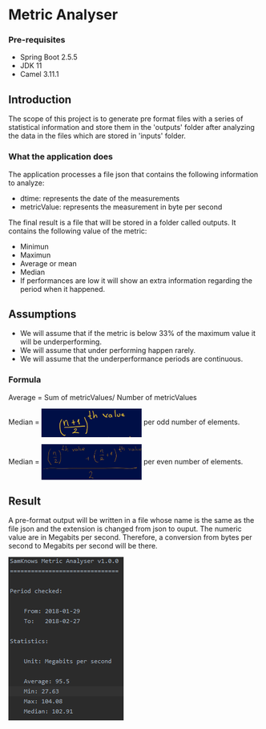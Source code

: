 # Metric Analyser

### Pre-requisites

- Spring Boot 2.5.5
- JDK 11
- Camel 3.11.1

## Introduction

The scope of this project is to generate pre format files with a series of statistical information and store them in the 'outputs' folder after analyzing the data in the files which are stored in 'inputs' folder.

### What the application does

The application processes a file json that contains the following information to analyze: 
- dtime: represents the date of the measurements
- metricValue: represents the measurement in byte per second

The final result is a file that will be stored in a folder called outputs.  It contains the following value of the metric:
- Minimun 
- Maximun 
- Average or mean 
- Median
- If performances are low it will show an extra information regarding the period when it happened.

## Assumptions

- We will assume that if the metric is below 33% of the maximum value it will be underperforming.
- We will assume that under performing happen rarely.
- We will assume that the underperformance periods are continuous.
 
### Formula

Average = Sum of metricValues/ Number of metricValues

Median =  <img src="images/median_odd.jpg" width="200px" align="center"> per odd number of elements.

Median = <img src="images/median_even.jpg" width="200px" align="center"> per even number of elements.

## Result

A pre-format output will be written in a file whose name is the same as the file json and the extension is changed from json to ouput.
The numeric value are in Megabits per second.  Therefore, a conversion from bytes per second to Megabits per second will be there.


<img src="images/outputFile.png"  style="align:middle; margin:0 auto"> 
